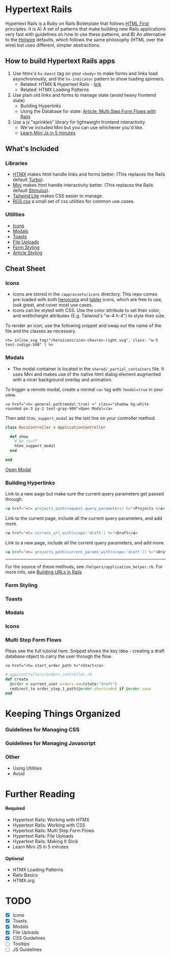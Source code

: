 
# Hypertext Rails

Hypertext Rails is a Ruby on Rails Boilerplate that follows [HTML First](https://html-first.com/) principles. It is A) A set of patterns that make building new Rails applications very fast with guidelines on how to use these patterns, and B) An alternative to the [Hotwire](https://hotwire.dev/) defaults, which follows the same philosophy (HTML over the wire) but uses different, simpler abstractions.


## How to build Hypertext Rails apps

1. Use htmx's `hx-boost` tag on your `<body>` to make forms and links load asynchronously, and the `hx-indicator` pattern to show loading spinners.
    - Related: HTMX & Hypertext Rails - [link](https://hypergist.io/tony/malign-down)
    - Related: HTMX Loading Patterns
2. Use plain old links and forms to manage state (avoid heavy frontend state)
    - Building Hyperlinks
    - Using the Database for state: [Article: Multi Step Form Flows with Rails](https://tonic-rails.toniclabs.ltd/docs?file=server_for_state.md)
3. Use a js "sprinkles" library for lightweight frontend interactivity
    - We've included Mini but you can use whichever you'd like. 
    - [Learn Mini Js in 5 minutes](https://mini-js.com/)


## What's Included

### Libraries


- [HTMX](https://htmx.org/) makes html handle links and forms better. (This replaces the Rails default [Turbo](https://turbo.hotwired.dev/)).
- [Mini](https://mini-js.com/) makes html handle interactivity better. (This replaces the Rails default [Stimulus](https://stimulus.hotwired.dev/)).
- [Tailwind Lite](https://tailwind-lite.com/) makes CSS easier to manage.
- [RGS.css](https://hypergist.io/b/tony/rgs) a small set of css utilities for common use cases.


### Utilities
- [Icons](#icons)
- [Modals](#modals)
- [Toasts](#toasts)
- [File Uploads](#file-uploads)
- [Form Styling](#form-styling)
- [Article Styling](#article-styling)

## Cheat Sheet

### Icons


- Icons are stored in the `/app/assets/icons` directory. This repo comes pre-loaded with both [heroicons](https://heroicons.com/) and [tabler](https://tablericons.com/) icons, which are free to use, look great, and cover most use cases.
- Icons can be styled with CSS. Use the color attribute to set their color, and width/height attributes (E.g. Tailwind's "w-4 h-4") to style their size.

To render an icon, use the following snippet and swap out the name of the file and the classes as necessary.

```
<%= inline_svg_tag("/heroicons/icon-chevron-right.svg", class: "w-5 text-indigo-500" ) %>
```

### Modals

- The modal container is located in the `shared/_partial_containers` file. It uses Mini and makes use of the native html dialog element augmented with a nicer background overlay and animation. 

To trigger a remote modal, create a normal `<a>` tag with `?modal=true` in your view.

```
<a href="<%= general_path(modal:true) >" class="shadow bg-white rounded px-3 py-2 text-gray-900">Open Modal</a>
```

Then add `htmx_support_modal` as the last line on your controller method.

```ruby
class DocsController < ApplicationController

  def show 
    # Do stuff
    htmx_support_modal
  end

end
```

<a href="/docs?file=readme.md&modal=true" class="no-style shadow bg-alpha text-white rounded px-3 py-2" >Open Modal</a>

### Building Hyperlinks

Link to a new page but make sure the current query parameters get passed through.

```html
<a href="<%= projects_path(request.query_parameters) %>">Projects </a>
```

Link to the current page, include all the current query parameters, and add more.

```html
<a href="<%= current_url_with(scope:'draft') %>">Draft</a>
```

Link to a new page, include all the current query parameters, and add more.

```html
<a href="<%= projects_path(current_params_with(scope:'draft')) %>">Draft Projects</a>
```

---

For the source of these methods, see `/helpers/application_helper.rb`. For more info, see [Building URLs in Rails](https://hypergist.io/tony/building-urls-in-rails?collection=html-first-rails)

### Form Styling

### Toasts

### Modals

### Icons


### Multi Step Form Flows

Pleas see the full tutorial here. Snippet shows the key idea - creating a draft database object to carry the user through the flow.

```erb
<a href="<%= start_order_path %>">Start</a>
```

```ruby
# app/controllers/orders_controller.rb
def create
  @order = current_user.orders.new(state:"draft")
  redirect_to order_step_1_path(@order.shortcode) if @order.save 
end
```


# Keeping Things Organized

### Guidelines for Managing CSS

### Guidelines for Managing Javascript

### Other

- Using Utilities
- Avoid 

# Further Reading 

#### Required
- Hypertext Rails: Working with HTMX
- Hypertext Rails: Working with CSS
- Hypertext Rails: Multi Step Form Flows
- Hypertext Rails: File Uploads
- Hypertext Rails: Making It Slick
- Learn Mini JS in 5 minutes

#### Optional
- HTMX Loading Patterns
- Rails Basics
- HTMX.org


# TODO

- [x] Icons
- [x] Toasts
- [x] Modals
- [x] File Uploads
- [x] CSS Guidelines
- [ ] Tooltips
- [ ] JS Guidelines